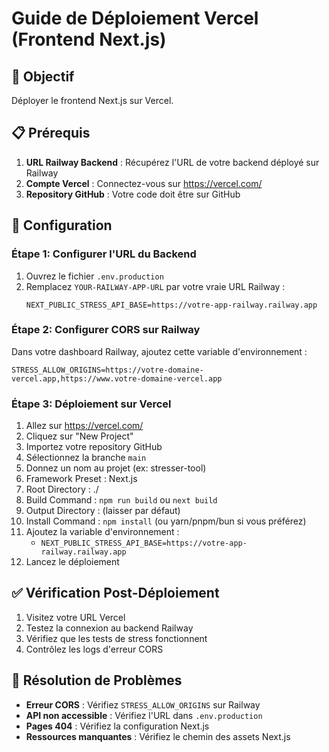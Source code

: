 # Guide de Déploiement Vercel (Frontend Next.js)

## 🎯 Objectif
Déployer le frontend Next.js sur Vercel.

## 📋 Prérequis

1. **URL Railway Backend** : Récupérez l'URL de votre backend déployé sur Railway
2. **Compte Vercel** : Connectez-vous sur https://vercel.com/
3. **Repository GitHub** : Votre code doit être sur GitHub

## 🔧 Configuration

### Étape 1: Configurer l'URL du Backend

1. Ouvrez le fichier `.env.production`
2. Remplacez `YOUR-RAILWAY-APP-URL` par votre vraie URL Railway :
   ```
   NEXT_PUBLIC_STRESS_API_BASE=https://votre-app-railway.railway.app
   ```

### Étape 2: Configurer CORS sur Railway

Dans votre dashboard Railway, ajoutez cette variable d'environnement :
```
STRESS_ALLOW_ORIGINS=https://votre-domaine-vercel.app,https://www.votre-domaine-vercel.app
```

### Étape 3: Déploiement sur Vercel

1. Allez sur https://vercel.com/
2. Cliquez sur "New Project"
3. Importez votre repository GitHub
4. Sélectionnez la branche `main`
5. Donnez un nom au projet (ex: stresser-tool)
6. Framework Preset : Next.js
7. Root Directory : ./
8. Build Command : `npm run build` ou `next build`
9. Output Directory : (laisser par défaut)
10. Install Command : `npm install` (ou yarn/pnpm/bun si vous préférez)
11. Ajoutez la variable d'environnement :
    - `NEXT_PUBLIC_STRESS_API_BASE=https://votre-app-railway.railway.app`
12. Lancez le déploiement

## ✅ Vérification Post-Déploiement

1. Visitez votre URL Vercel
2. Testez la connexion au backend Railway
3. Vérifiez que les tests de stress fonctionnent
4. Contrôlez les logs d'erreur CORS

## 🐛 Résolution de Problèmes

- **Erreur CORS** : Vérifiez `STRESS_ALLOW_ORIGINS` sur Railway
- **API non accessible** : Vérifiez l'URL dans `.env.production`
- **Pages 404** : Vérifiez la configuration Next.js
- **Ressources manquantes** : Vérifiez le chemin des assets Next.js
